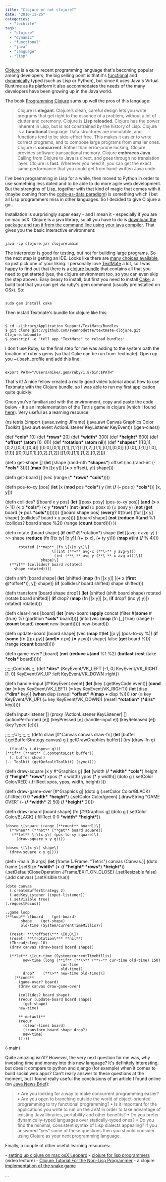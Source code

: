 ```yaml
---
title: "Clojure or not clojure?"
date: "2010-11-25"
categories: 
  - "techlife"
tags: 
  - "clojure"
  - "dynamic"
  - "functional"
  - "java"
  - "language"
  - "lisp"
---
```


[Clojure](http://clojure.org/) is a quite recent programming language that's becoming popular among developers; the big selling point is that it's [functional](http://clojure.org/state) and [dynamically](http://en.wikipedia.org/wiki/Dynamic_typing#Dynamic_typing) typed (such as Lisp or Python), but since it uses Java's Virtual Runtime as its platform it also accommodates the needs of the many developers have been growing up in the Java world.

The book [Programming Clojure](http://www.pragprog.com/titles/shcloj/programming-clojure) sums up well the pros of this language:

> Clojure is **elegant**. Clojure’s clean, careful design lets you write programs that get right to the essence of a problem, without a lot of clutter and ceremony. Clojure is **Lisp reloaded**. Clojure has the power inherent in Lisp, but is not constrained by the history of Lisp. Clojure is a **functional** language. Data structures are immutable, and functions tend to be side-effect free. This makes it easier to write correct programs, and to compose large programs from smaller ones. Clojure is **concurrent**. Rather than error-prone locking, Clojure provides software transactional memory. Clojure **embraces Java**. Calling from Clojure to Java is direct, and goes through no translation layer. Clojure is **fast**. Wherever you need it, you can get the exact same performance that you could get from hand-written Java code.

I've been programming in Lisp for a while, then moved to Python in order to use something less dated and to be able to do more agile web development. But the strengths of Lisp, together with that kind of magic that comes with it (maybe coming from the [code-as-data paradigm](http://en.wikipedia.org/wiki/Homoiconicity)) is something which I bet all Lisp programmers miss in other languages. So I decided to give Clojure a go..

Installation is surprisingly super easy - and I mean it - especially if you are on mac osX. Clojure is a java library, so all you have to do is [download the package and run it from the command line using your java compiler](http://clojure.org/getting_started). That gives you the basic interactive environment:

```

java -cp clojure.jar clojure.main
```

The interpreter is good for testing, but not for building large programs. So the next step is getting an IDE. Looks like there are [many choices available](http://www.bestinclass.dk/index.clj/2010/03/clojure-ides-the-grand-tour-getting-started.html), so just pick one of your liking. I personally love [TextMate](http://macromates.com/) a lot, so I was happy to find out that there is a [clojure bundle](https://github.com/swannodette/textmate-clojure) that contains all that you need to get started (yes, the clojure environment too, so you can even skip the step above). Easy beasy to install, but first you need to install [Cake](https://github.com/ninjudd/cake), a build tool that you can get via ruby's gem command (usually preinstalled on OSx). So:

```

sudo gem install cake
```

Then install Textmate's bundle for clojure like this:

```

$ cd ~/Library/Application Support/TextMate/Bundles
$ git clone git://github.com/swannodette/textmate-clojure.git Clojure.tmbundle
$ osascript -e 'tell app "TextMate" to reload bundles'
```

I don't use Ruby, so the final step for me was adding to the system path the location of ruby's gems (so that Cake can be run from Textmate). Open up you ~/.bash\_profile and add this line:

```

export PATH="/Users/mike/.gem/ruby/1.8/bin:$PATH"
```

That's it! A nice fellow created a really good video tutorial about how to use Textmate with the Clojure bundle, so I was able to run my first application quite quickly:

Once you've familiarized with the environment, copy and paste the code below - it's an implementation of the Tetris game in clojure (which I found [here](https://github.com/yogthos/Clojure-Tetris/blob/master/src/tetris.clj)). Very useful as a learning resource!

(ns tetris
  (:import
    (javax.swing JFrame)
    (java.awt Canvas Graphics Color Toolkit)
    (java.awt.event ActionListener KeyListener KeyEvent))
  (:gen-class))

(def **\*cols\*** 10)
(def **\*rows\*** 20)
(def **\*width\*** 300)
(def **\*height\*** 600)
(def **\*offset\*** (**atom** \[0, 0\]))
(def **\*rotation\*** (**atom** **nil**))
(def **\*shapes\***  \[\[\[0,1\],\[0,2\],\[0,3\],\[0,4\]\]
                \[\[0,0\],\[0,1\],\[1,1\],\[1,2\]\]
                \[\[1,2\],\[1,1\],\[0,1\],\[0,0\]\]
                \[\[0,0\],\[0,1\],\[1,0\],\[1,1\]\]
                \[\[0,0\],\[0,1\],\[0,2\],\[1,2\]\]
                \[\[1,0\],\[1,1\],\[1,2\],\[0,2\]\]\])

(defn get-shape \[\]
  (**let** \[shape (rand-nth **\*shapes\***)
        offset (inc (rand-int (**\-** **\*cols\*** 3)))\]
    (**map** (fn \[\[x y\]\] \[(**+** x offset), y\]) shape)))

(defn get-board \[\]
  (vec (range (**\*** **\*rows\*** **\*cols\***))))

(defn pos-to-xy \[pos\]
  (**let** \[x (**mod** pos **\*cols\***)
        y (int (**/** (**\-** pos x) **\*cols\***))\]
    \[x, y\]))

(defn collides?
  (\[board x y pos\]
    (**let** \[\[posx posy\] (pos-to-xy pos)\]
      (**and**
        (**\>** x (**\-** 1))
        (**<** x **\*cols\***)
        (**<** y **\*rows\***)
        (**not** (**and**
              (**\=** posx x)
              (**\=** posy y)
              (**not** (**get** board (**+** pos **\*cols\***))))))))
  (\[board shape pos\]
    (**every**?
      #{true}
      (for \[\[x y\] shape\]
       (collides? board x y pos))))
  (\[board shape\]
    (**not** (**reduce**
           #(**and** %1 (collides? board shape %2))
          (range (**count** board)))) ))

(defn rotate \[board shape\]
  (**if** (**nil**? @\*rotation\*)
    shape
    (**let** \[\[avg-x avg-y\] (\->> shape
                          (**reduce**
                            (fn \[\[tx ty\] \[x y\]\]
                              \[(**+** tx x), (**+** ty y)\]))
                          (**map** #(int (**/** % 4))))

          rotated (**map** (fn \[\[x y\]\]
                         \[(int (**+** avg-x (**\-** y avg-y)))
                          (int (**\-** avg-y (**\-** x avg-x)))\])
                    shape)\]
      (**if** (collides? board rotated)
        shape rotated))))

(defn shift \[board shape\]
  (**let** \[shifted (**map**
                  (fn \[\[x y\]\]
                    \[(**+** x (**first** @\*offset\*)), y\])
                  shape)\]
    (**if** (collides? board shifted)
      shape shifted)))

(defn transform \[board shape drop?\]
  (**let** \[shifted (shift board shape)
        rotated (rotate board shifted)\]
    (**if** drop?
      (**map** (fn \[\[x y\]\]
             \[x, (**if** drop? (inc y) y)\]) rotated)
      rotated)))

(defn clear-lines \[board\]
  (**let** \[new-board (**apply** concat
                    (filter #(**some** #{true} %)
                      (partition **\*cols\*** board)))\]
    (into
      (vec (**map** (fn \[\_\] true)
             (range (**\-** (**count** board) (**count** new-board)))))
      new-board)))

(defn update-board \[board shape\]
  (vec (**map** #(**let** \[\[x y\] (pos-to-xy %)\]
               (**if** (**some**
                     (fn \[\[px py\]\] (**and**(**\=** x px) (**\=** y py)))
                     shape)
                 false (**get** board %)))
         (range (**count** board)))))

(defn game-over? \[board\]
  (**not** (**reduce** #(**and** %1 %2)
         (**butlast** (**rest** (take **\*cols\*** board))))))

;;;;;;Controls;;;;
(def **\*dirs\*** {KeyEvent/VK\_LEFT  \[-1, 0\]
             KeyEvent/VK\_RIGHT \[1, 0\]
             KeyEvent/VK\_UP :left
             KeyEvent/VK\_DOWN :right})

(defn handle-input \[#^KeyEvent event\]
  (**let** \[key (.getKeyCode event)\]
    (**cond**
      (**or** (**\=** key KeyEvent/VK\_LEFT) (**\=** key KeyEvent/VK\_RIGHT))
      (**let** \[disp (**\*dirs\*** key)\]
        (**when** disp (swap! **\*offset\*** #(**map** **+** disp %))))
      (**or** (**\=** key KeyEvent/VK\_UP) (**\=** key KeyEvent/VK\_DOWN))
      (reset! **\*rotation\*** (**\*dirs\*** key)))))

(defn input-listener \[\]
  (proxy \[ActionListener KeyListener\] \[\]
    (actionPerformed \[e\])
    (keyPressed \[e\] (handle-input e))
    (keyReleased \[e\])
    (keyTyped \[e\])))

;;;;;;;UI;;;;;;;;;
(defn draw \[#^Canvas canvas draw-fn\]
  (**let** \[buffer  (.getBufferStrategy canvas)
        g       (.getDrawGraphics buffer)\]
    (try
      (draw-fn g)

      (finally (.dispose g)))
    (**if** (**not** (.contentsLost buffer))
      (. buffer show))
    (.. Toolkit (getDefaultToolkit) (sync))))

(defn draw-square \[x y #^Graphics g\]
  (**let** \[width  (**/** **\*width\*** **\*cols\***)
        height (**/** **\*height\*** **\*rows\***)
        xpos   (**\*** x width)
        ypos   (**\*** y width)\]
    (doto g
      (.setColor Color/RED)
      (.fillRect xpos, ypos, width, height)
      )))

(defn draw-game-over \[#^Graphics g\]
  (doto g
   (.setColor Color/BLACK)
   (.fillRect 0 0 **\*width\*** **\*height\***)
   (.setColor Color/green)
   (.drawString "GAME OVER" (**\-** (**/** **\*width\*** 2) 50)  (**/** **\*height\*** 2))))

(defn draw-board \[board shape\]
  (fn \[#^Graphics g\]
    (doto g
      (.setColor Color/BLACK)
      (.fillRect 0 0 **\*width\*** **\*height\***))

    (doseq \[square (range (**count** board))\]
      (**when** (**not** (**get** board square))
       (**let** \[\[x y\] (pos-to-xy square)\]
         (draw-square x y g))))

    (doseq \[\[x y\] shape\]
      (draw-square x y g))))

(defn -main \[& args\]
  (**let** \[frame  (JFrame. "Tetris")
        canvas (Canvas.)\]
    (doto frame
      (.setSize **\*width\*** (**+** (**/** **\*height\*** **\*rows\***) **\*height\***))
      (.setDefaultCloseOperation JFrame/EXIT\_ON\_CLOSE)
      (.setResizable false)
      (.add canvas)
      (.setVisible true))

    (doto canvas
      (.createBufferStrategy 2)
      (.addKeyListener (input-listener))
      (.setVisible true)
    (.requestFocus))

    ;;game loop
    (**loop** \[board    (get-board)
           shape    (get-shape)
           old-time (System/currentTimeMillis)\]

      (reset! **\*offset\*** \[0,0\])
      (reset! **\*rotation\*** **nil**)
      (Thread/sleep 10)
      (draw canvas (draw-board board shape))

      (**let** \[cur-time (System/currentTimeMillis)
            new-time (long (**if** (**\>** (**\-** cur-time old-time) 150)
                             cur-time
                             old-time))
            drop?    (**\>** new-time old-time)\]
        (**cond**
          (game-over? board)
          (draw canvas draw-game-over)

          (collides? board shape)
          (recur (update-board board shape)
            (get-shape)
          new-time)

          **:default**
          (recur
            (clear-lines board)
            (transform board shape drop?)
            new-time)
          )))))
(\-main)

Quite amazing isn'it? However, the very next question for me was, why investing time and money into this new language? It's definitely interesting, but does it compare to python and django (for example) when it comes to build social web apps? Can't really answer to these questions at the moment, but I found really useful the conclusions of an article I found online (on [Java News Brief](http://java.ociweb.com/mark/clojure/article.html)):

> • Are you looking for a way to make concurrent programming easier? • Are you open to branching outside the world of object-oriented programming to try functional programming? • Is it important for the applications you write to run on the JVM in order to take advantage of existing Java libraries, portability and other benefits? • Do you prefer dynamically-typed languages over statically-typed ones? • Do you find the minimal, consistent syntax of Lisp dialects appealing? If you answered "yes" some of these questions then you should consider using Clojure as your next programming language.

Finally, a couple of other useful learning resources:

\- [setting up clojure on mac osX Leopard](http://mark.reid.name/sap/setting-up-clojure.html) - [clojure for lisp programmers](http://clojure.blip.tv/) (video lecture) - [Clojure Tutorial For the Non-Lisp Programmer](http://www.moxleystratton.com/article/clojure/for-non-lisp-programmers) - a clojure [implementation of the snake game](http://java.ociweb.com/mark/clojure/ClojureSnake.html)

...
